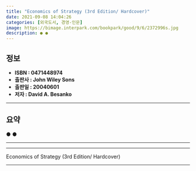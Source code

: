 ```yaml
---
title: "Economics of Strategy (3rd Edition/ Hardcover)"
date: 2021-09-08 14:04:26
categories: [외국도서, 경영-인문]
image: https://bimage.interpark.com/bookpark/good/9/6/2372996s.jpg
description: ● ●
---
```


## **정보**

- **ISBN : 0471448974**
- **출판사 : John Wiley   Sons**
- **출판일 : 20040601**
- **저자 : David A. Besanko**

------



## **요약**

●  ●  

------



------


Economics of Strategy (3rd Edition/ Hardcover) 

------


